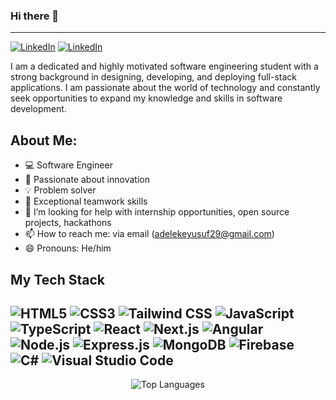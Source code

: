 ### Hi there 👋
---
[![LinkedIn](https://img.shields.io/badge/LinkedIn-0077B5?style=for-the-badge&logo=linkedin&logoColor=white)](https://www.linkedin.com/in/y-adeleke/)
[![LinkedIn](https://img.shields.io/badge/Twitter-1DA1F2?style=for-the-badge&logo=twitter&logoColor=white)](https://twitter.com/bigg_teejay)



 I am a dedicated and highly motivated software engineering student with a strong background in designing, developing, and deploying full-stack applications. I am passionate about the world of technology and constantly seek opportunities to expand my knowledge and skills in software development.

## About Me:
- 💻 Software Engineer
- 🚀 Passionate about innovation
- 💡 Problem solver 
- 🤝 Exceptional teamwork skills
- 🤔 I’m looking for help with internship opportunities, open source projects, hackathons
- 📫 How to reach me: via email (adelekeyusuf29@gmail.com)
- 😄 Pronouns: He/him


## My Tech Stack

 ![HTML5](https://img.shields.io/badge/HTML5-E34F26?style=for-the-badge&logo=html5&logoColor=white)
 ![CSS3](https://img.shields.io/badge/CSS3-1572B6?style=for-the-badge&logo=css3&logoColor=white)
 ![Tailwind CSS](https://img.shields.io/badge/Tailwind_CSS-38B2AC?style=for-the-badge&logo=tailwind-css&logoColor=white)
 ![JavaScript](https://img.shields.io/badge/JavaScript-323330?style=for-the-badge&logo=javascript&logoColor=F7DF1E)
 ![TypeScript](https://img.shields.io/badge/TypeScript-007ACC?style=for-the-badge&logo=typescript&logoColor=white)
 ![React](https://img.shields.io/badge/React-20232A?style=for-the-badge&logo=react&logoColor=61DAFB)
 ![Next.js](https://img.shields.io/badge/next%20js-000000?style=for-the-badge&logo=nextdotjs&logoColor=white)
 ![Angular](https://img.shields.io/badge/Angular-DD0031?style=for-the-badge&logo=angular&logoColor=white)
 ![Node.js](https://img.shields.io/badge/Node%20js-339933?style=for-the-badge&logo=nodedotjs&logoColor=white)
 ![Express.js](https://img.shields.io/badge/Express%20js-000000?style=for-the-badge&logo=express&logoColor=white)
 ![MongoDB](https://img.shields.io/badge/MongoDB-4EA94B?style=for-the-badge&logo=mongodb&logoColor=white)
 ![Firebase](https://img.shields.io/badge/firebase-ffca28?style=for-the-badge&logo=firebase&logoColor=black)
 ![C#](https://img.shields.io/badge/C%23-239120?style=for-the-badge&logo=c-sharp&logoColor=white)
 ![Visual Studio Code](https://img.shields.io/badge/VSCode-0078D4?style=for-the-badge&logo=visual%20studio%20code&logoColor=white)
---

<p align="center">
  <img src="https://github-readme-stats.vercel.app/api/top-langs/?username=y-adeleke&theme=synthwave" alt="Top Languages" />
</p>






